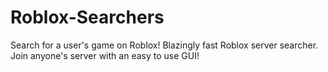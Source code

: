 # Roblox-Searchers
Search for a user's game on Roblox! Blazingly fast Roblox server searcher. Join anyone's server with an easy to use GUI!
